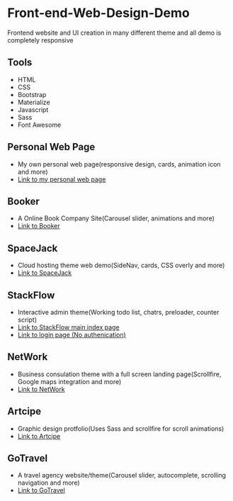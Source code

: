 # Front-end-Web-Design-Demo
Frontend website and UI creation in many different theme and all demo is completely responsive

## Tools
* HTML
* CSS
* Bootstrap
* Materialize
* Javascript
* Sass
* Font Awesome

## Personal Web Page
* My own personal web page(responsive design, cards, animation icon and more)
* [Link to my personal web page](https://www.cs.ryerson.ca/~h29tang/personWebPage.html)

## Booker
* A Online Book Company Site(Carousel slider, animations and more)
* [Link to Booker](https://www.cs.ryerson.ca/~h29tang/Booker/src/)


## SpaceJack
* Cloud hosting theme web demo(SideNav, cards, CSS overly and more)
* [Link to SpaceJack](https://www.cs.ryerson.ca/~h29tang/SpaceJack/index.html)


## StackFlow
* Interactive admin theme(Working todo list, chatrs, preloader, counter script)
* [Link to StackFlow main index page](https://www.cs.ryerson.ca/~h29tang/StackFlow/index.html)
* [Link to login page (No authenication)](https://www.cs.ryerson.ca/~h29tang/StackFlow/login.html)


## NetWork
* Business consulation theme with a full screen landing page(Scrollfire, Google maps integration and more)
* [Link to NetWork](https://www.cs.ryerson.ca/~h29tang/NetWork/)


## Artcipe
* Graphic design protfolio(Uses Sass and scrollfire for scroll animations)
* [Link to Artcipe](https://www.cs.ryerson.ca/~h29tang/Artcipe/)


## GoTravel
* A travel agency website/theme(Carousel slider, autocomplete, scrolling navigation and more)
* [Link to GoTravel](https://www.cs.ryerson.ca/~h29tang/GoTravel/index.html)
